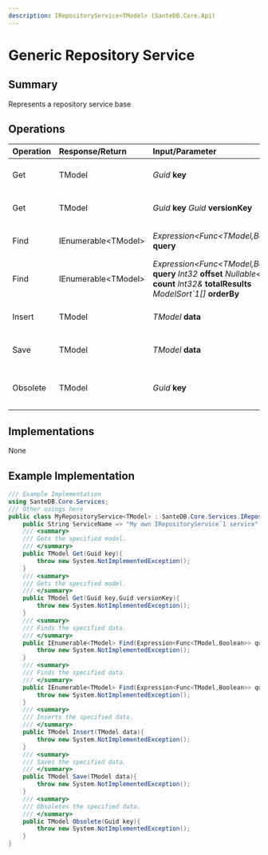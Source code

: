 ```yaml
---
description: IRepositoryService<TModel> (SanteDB.Core.Api)
---
```


# Generic Repository Service

## Summary

Represents a repository service base

## Operations

| Operation | Response/Return | Input/Parameter | Description |
| :--- | :--- | :--- | :--- |
| Get | TModel | _Guid_ **key** | Gets the specified model. |
| Get | TModel | _Guid_ **key** _Guid_ **versionKey** | Gets the specified model. |
| Find | IEnumerable&lt;TModel&gt; | _Expression&lt;Func&lt;TModel,Boolean&gt;&gt;_ **query** | Finds the specified data. |
| Find | IEnumerable&lt;TModel&gt; | _Expression&lt;Func&lt;TModel,Boolean&gt;&gt;_ **query** _Int32_ **offset** _Nullable&lt;Int32&gt;_ **count** _Int32&_ **totalResults** _ModelSort\`1\[\]_ **orderBy** | Finds the specified data. |
| Insert | TModel | _TModel_ **data** | Inserts the specified data. |
| Save | TModel | _TModel_ **data** | Saves the specified data. |
| Obsolete | TModel | _Guid_ **key** | Obsoletes the specified data. |

## Implementations

None

## Example Implementation

```csharp
/// Example Implementation
using SanteDB.Core.Services;
/// Other usings here
public class MyRepositoryService<TModel> : SanteDB.Core.Services.IRepositoryService<TModel> { 
    public String ServiceName => "My own IRepositoryService`1 service";
    /// <summary>
    /// Gets the specified model.
    /// </summary>
    public TModel Get(Guid key){
        throw new System.NotImplementedException();
    }
    /// <summary>
    /// Gets the specified model.
    /// </summary>
    public TModel Get(Guid key,Guid versionKey){
        throw new System.NotImplementedException();
    }
    /// <summary>
    /// Finds the specified data.
    /// </summary>
    public IEnumerable<TModel> Find(Expression<Func<TModel,Boolean>> query){
        throw new System.NotImplementedException();
    }
    /// <summary>
    /// Finds the specified data.
    /// </summary>
    public IEnumerable<TModel> Find(Expression<Func<TModel,Boolean>> query,Int32 offset,Nullable<Int32> count,Int32& totalResults,ModelSort`1[] orderBy){
        throw new System.NotImplementedException();
    }
    /// <summary>
    /// Inserts the specified data.
    /// </summary>
    public TModel Insert(TModel data){
        throw new System.NotImplementedException();
    }
    /// <summary>
    /// Saves the specified data.
    /// </summary>
    public TModel Save(TModel data){
        throw new System.NotImplementedException();
    }
    /// <summary>
    /// Obsoletes the specified data.
    /// </summary>
    public TModel Obsolete(Guid key){
        throw new System.NotImplementedException();
    }
}
```

